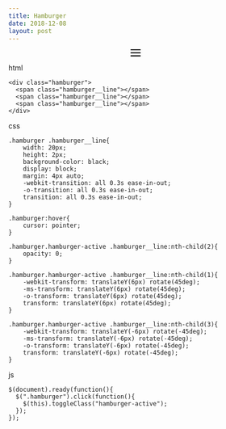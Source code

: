 ```yaml
---
title: Hamburger
date: 2018-12-08
layout: post
---
```


<style>
  .hamburger .hamburger__line{
      width: 20px;
      height: 2px;
      background-color: black;
      display: block;
      margin: 4px auto;
      -webkit-transition: all 0.3s ease-in-out;
      -o-transition: all 0.3s ease-in-out;
      transition: all 0.3s ease-in-out;
  }

  .hamburger:hover{
      cursor: pointer;
  }

  .hamburger.hamburger-active .hamburger__line:nth-child(2){
      opacity: 0;
  }

  .hamburger.hamburger-active .hamburger__line:nth-child(1){
      -webkit-transform: translateY(6px) rotate(45deg);
      -ms-transform: translateY(6px) rotate(45deg);
      -o-transform: translateY(6px) rotate(45deg);
      transform: translateY(6px) rotate(45deg);
  }

  .hamburger.hamburger-active .hamburger__line:nth-child(3){
      -webkit-transform: translateY(-6px) rotate(-45deg);
      -ms-transform: translateY(-6px) rotate(-45deg);
      -o-transform: translateY(-6px) rotate(-45deg);
      transform: translateY(-6px) rotate(-45deg);
  }
</style>

<div class="hamburger">
  <span class="hamburger__line"></span>
  <span class="hamburger__line"></span>
  <span class="hamburger__line"></span>
</div>

<script>
  $(document).ready(function(){
    $(".hamburger").click(function(){
      $(this).toggleClass("hamburger-active");
    });
  });
</script>

html
``` 
<div class="hamburger">
  <span class="hamburger__line"></span>
  <span class="hamburger__line"></span>
  <span class="hamburger__line"></span>
</div>
```
css
```
.hamburger .hamburger__line{
    width: 20px;
    height: 2px;
    background-color: black;
    display: block;
    margin: 4px auto;
    -webkit-transition: all 0.3s ease-in-out;
    -o-transition: all 0.3s ease-in-out;
    transition: all 0.3s ease-in-out;
}

.hamburger:hover{
    cursor: pointer;
}

.hamburger.hamburger-active .hamburger__line:nth-child(2){
    opacity: 0;
}

.hamburger.hamburger-active .hamburger__line:nth-child(1){
    -webkit-transform: translateY(6px) rotate(45deg);
    -ms-transform: translateY(6px) rotate(45deg);
    -o-transform: translateY(6px) rotate(45deg);
    transform: translateY(6px) rotate(45deg);
}

.hamburger.hamburger-active .hamburger__line:nth-child(3){
    -webkit-transform: translateY(-6px) rotate(-45deg);
    -ms-transform: translateY(-6px) rotate(-45deg);
    -o-transform: translateY(-6px) rotate(-45deg);
    transform: translateY(-6px) rotate(-45deg);
}
```
js
```
$(document).ready(function(){
  $(".hamburger").click(function(){
    $(this).toggleClass("hamburger-active");
  });
});
```

